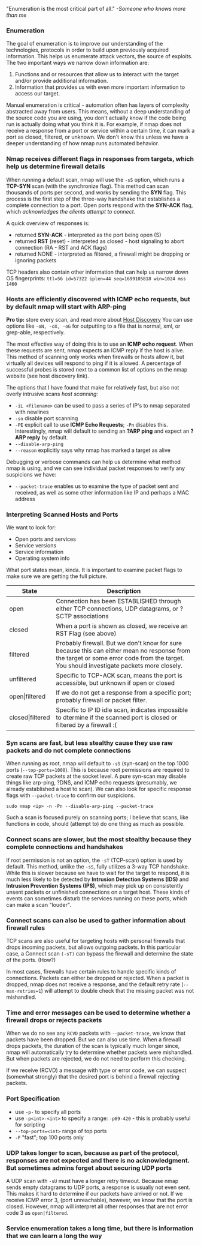 "Enumeration is the most critical part of all."
	*-Someone who knows more than me*
### Enumeration
The goal of enumeration is to improve our understanding of the technologies, protocols in order to build upon previously acquired information. This helps us enumerate attack vectors, the source of exploits. The two important ways we narrow down information are:

1) Functions and or resources that allow us to interact with the target and/or provide additional information.
2) Information that provides us with even more important information to access our target.

Manual enumeration is critical - automation often has layers of complexity abstracted away from users. This means, without a deep understanding of the source code you are using, you don't actually know if the code being run is actually doing what you think it is. For example, if nmap does not receive a response from a port or service within a certain time, it can mark a port as closed, filtered, or unknown. We don't know this unless we have a deeper understanding of how nmap runs automated behavior.

### Nmap receives different flags in responses from targets, which help us determine firewall details
When running a default scan, nmap will use the `-sS` option, which runs a **TCP-SYN** scan (with the synchronize flag). This method can scan thousands of ports per second, and works by sending the **SYN** flag. This process is the first step of the three-way handshake that establishes a complete connection to a port. Open ports respond with the **SYN-ACK** flag, which *acknowledges the clients attempt to connect*. 

A quick overview of responses is:
- returned **SYN-ACK** - interpreted as the port being open (S)
- returned **RST** (reset) - interpreted as closed - host signaling to abort connection (RA - RST and ACK flags)
- returned NONE - interpreted as filtered, a firewall might be dropping or ignoring packets

TCP headers also contain other information that can help us narrow down OS fingerprints: `ttl=56 id=57322 iplen=44 seq=1699105818 win=1024 mss 1460` 

### Hosts are efficiently discovered with ICMP echo requests, but by default nmap will start with ARP-ping
**Pro tip:** store every scan, and read more about [Host Discovery](https://nmap.org/book/host-discovery-strategies.html) You can use options like `-oN, -oX, -oG` for outputting to a file that is normal, xml, or grep-able, respectively.

The most effective way of doing this is to use an **ICMP echo request**. When these requests are sent, nmap expects an ICMP reply if the host is alive. This method of scanning only works when firewalls or hosts allow it, but virtually all devices will respond to ping if it is allowed. A percentage of successful probes is stored next to a common list of options on the nmap website (see host discovery link).

The options that I have found that make for relatively fast, but also not overly intrusive scans *host scanning*:
- `-iL <filename>` can be used to pass a series of IP's to nmap separated with newlines 
- `-sn` disable port scanning
- `-PE` explicit call to use **ICMP Echo Requests**; `-Pn` disables this. Interestingly, nmap will default to sending an **?ARP ping** and expect an **?ARP reply** by default.
- `--disable-arp-ping`
- `--reason` explicitly says why nmap has marked a target as alive

Debugging or verbose commands can help us determine what method nmap is using, and we can see individual packet responses to verify any suspicions we have:
- `--packet-trace` enables us to examine the type of packet sent and received, as well as some other information like IP and perhaps a MAC address

### Interpreting Scanned Hosts and Ports

We want to look for:
- Open ports and services
- Service versions
- Service information
- Operating system info

What port states mean, kinda. It is important to examine packet flags to make sure we are getting the full picture.

| State            | Description                                                                                                                                                                             |
| ---------------- | --------------------------------------------------------------------------------------------------------------------------------------------------------------------------------------- |
| open             | Connection has been ESTABLISHED through either TCP connections, UDP datagrams, or ?SCTP associations                                                                                    |
| closed           | When a port is shown as closed, we receive an RST Flag (see above)                                                                                                                      |
| filtered         | Probably firewall. But we don't know for sure because this can either mean no response from the target or some error code from the target. You should investigate packets more closely. |
| unfiltered       | Specific to TCP-ACK scan, means the port is accessible, but unknown if open or closed                                                                                                   |
| open\|filtered   | If we do not get a response from a specific port; probably firewall or packet filter.                                                                                                   |
| closed\|filtered | Specific to IP ID idle scan, indicates impossible to dtermine if the scanned port is closed or filtered by a firewall :(                                                                |
### Syn scans are fast, but less stealthy cause they use raw packets and do not complete connections

When running as root, nmap will default to `-sS` (syn-scan) on the top 1000 ports (`--top-ports=1000`). This is because root permissions are required to create raw TCP packets at the socket level. A pure syn-scan may disable things like arp-ping, ?DNS, and ICMP echo requests (presumably, we already established a host to scan). We can also look for specific response flags with `--packet-trace` to confirm our suspicions.

`sudo nmap <ip> -n -Pn --disable-arp-ping --packet-trace`

Such a scan is focused purely on scanning ports; I believe that scans, like functions in code, should (attempt to) do one thing as much as possible.

### Connect scans are slower, but the most stealthy because they complete connections and handshakes

If root permission is not an option, the `-sT` (TCP-scan) option is used by default. This method, unlike the `-sS`, fully utilizes a 3-way TCP handshake. While this is slower because we have to wait for the target to respond, it is much less likely to be detected by **Intrusion Detection Systems (IDS)** and **Intrusion Prevention Systems (IPS)**, which may pick up on consistently unsent packets or unfinished connections on a target host. These kinds of events can sometimes disturb the services running on these ports, which can make a scan "louder".

### Connect scans can also be used to gather information about firewall rules
TCP scans are also useful for targeting hosts with personal firewalls that drops incoming packets, but allows outgoing packets. In this particular case, a Connect scan `(-sT)` can bypass the firewall and determine the state of the ports. (How?)

In most cases, firewalls have certain rules to handle specific kinds of connections. Packets can either be dropped or rejected. When a packet is dropped, nmap does not receive a response, and the default retry rate (`--max-retries=1`) will attempt to double check that the missing packet was not mishandled.

### Time and error messages can be used to determine whether a firewall drops or rejects packets  
When we do no see any `RCVD` packets with `--packet-trace`, we know that packets have been dropped. But we can also use time. When a firewall drops packets, the duration of the scan is typically much longer since, nmap will automatically try to determine whether packets were mishandled. But when packets are rejected, we do not need to perform this checking. 

If we receive (RCVD) a message with type or error code, we can suspect (somewhat strongly) that the desired port is behind a firewall rejecting packets. 

### Port Specification
- use `-p-` to specify all ports
- use `-p<int>-<int>` to specify a range: `-p69-420` - this is probably useful for scripting
- `--top-ports=<int>` range of top ports
- `-F` "fast"; top 100 ports only

### UDP takes longer to scan, because as part of the protocol, responses are not expected and there is no acknowledgment. But sometimes admins forget about securing UDP ports

A UDP scan with `-sU` must have a longer retry timeout. Because nmap sends empty datagrams to UDP ports, a response is usually not even sent. This makes it hard to determine if our packets have arrived or not. If we receive ICMP error 3, (port unreachable), however, we know that the port is closed. However, nmap will interpret all other responses that are not error code 3 as `open|filtered`.

### Service enumeration takes a long time, but there is information that we can learn a long the way


